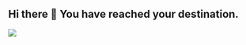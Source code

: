 ## Hi there 👋 You have reached your destination.

<!--
**ASW240591/ASW240591** is a ✨ _special_ ✨ repository because its `README.md` (this file) appears on your GitHub profile.

Here are some ideas to get you started:

- 🔭 I’m currently working on ...
- 🌱 I’m currently learning python
- 👯 I’m looking to collaborate on ...
- 🤔 I’m looking for help with ...
- 💬 Ask me about ...
- 📫 How to reach me: ...
- 😄 Pronouns: ...
- ⚡ Fun fact: ...
-->
<a href="https://visitcount.itsvg.in">
  <img src="https://visitcount.itsvg.in/api?id=AbhijeetWaikar&label=Profile%20Views&color=0&pretty=false" />
</a>

